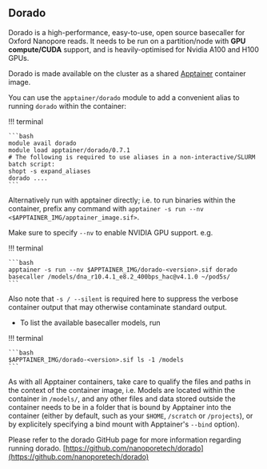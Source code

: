 ## Dorado

Dorado is a high-performance, easy-to-use, open source basecaller for Oxford Nanopore reads. 
It needs to be run on a partition/node with **GPU compute/CUDA** support, and is heavily-optimised for Nvidia A100 and H100 GPUs.

Dorado is made available on the cluster as a shared [Apptainer]({{apptainer}}) container image.

You can use the `apptainer/dorado` module to add a convenient alias to running `dorado` within the container:

!!! terminal

    ```bash
    module avail dorado
    module load apptainer/dorado/0.7.1
    # The following is required to use aliases in a non-interactive/SLURM batch script:
    shopt -s expand_aliases
    dorado ....
    ```

Alternatively run with apptainer directly; i.e. to run binaries within the container, prefix any 
command with `apptainer -s run --nv <$APPTAINER_IMG/apptainer_image.sif>`. 

Make sure to specify `--nv` to enable NVIDIA GPU support. e.g. 

!!! terminal

    ```bash
    apptainer -s run --nv $APPTAINER_IMG/dorado-<version>.sif dorado basecaller /models/dna_r10.4.1_e8.2_400bps_hac@v4.1.0 ~/pod5s/
    ```

Also note that `-s / --silent` is required here to suppress the verbose container output that may otherwise contaminate standard output.

* To list the available basecaller models, run

!!! terminal

    ```bash
    $APPTAINER_IMG/dorado-<version>.sif ls -1 /models
    ```

As with all Apptainer containers, take care to qualify the files and paths in the context of the 
container image, i.e. Models are located within the container in `/models/`, and any other files 
and data stored outside the container needs to be in a folder that is bound by Apptainer into the 
container (either by default, such as your `$HOME`, `/scratch` or `/projects`), or 
by explicitely specifying a bind mount with Apptainer's `--bind` option). 

Please refer to the dorado GitHub page for more information regarding running dorado.
[https://github.com/nanoporetech/dorado](https://github.com/nanoporetech/dorado)
